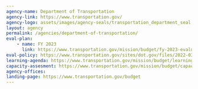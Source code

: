 ```yaml
---
agency-name: Department of Transportation
agency-link: https://www.transportation.gov/
agency-logo: assets/images/agency-seals/transportation_department_seal.png
layout: agency
permalink: /agencies/department-of-transportation/
eval-plan:
    - name: FY 2023
      link: https://www.transportation.gov/mission/budget/fy-2023-evaluation-plan
eval-policy: https://www.transportation.gov/sites/dot.gov/files/2022-03/Evaluation_Framework.pdf
learning-agenda: https://www.transportation.gov/mission/budget/learning-agenda
capacity-assesment: https://www.transportation.gov/mission/budget/capacity-assessment
agency-offices:
landing-page: https://www.transportation.gov/budget 
---
```


